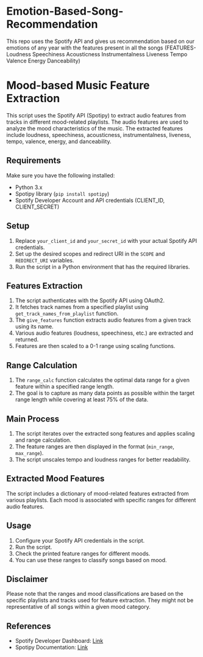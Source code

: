 # Emotion-Based-Song-Recommendation
This repo uses the Spotify API and gives us recommendation based on our emotions of any year with the features present in all the songs (FEATURES-Loudness Speechiness Acousticness Instrumentalness Liveness Tempo Valence Energy Danceability)
# Mood-based Music Feature Extraction

This script uses the Spotify API (Spotipy) to extract audio features from tracks in different mood-related playlists. The audio features are used to analyze the mood characteristics of the music. The extracted features include loudness, speechiness, acousticness, instrumentalness, liveness, tempo, valence, energy, and danceability.

## Requirements

Make sure you have the following installed:

- Python 3.x
- Spotipy library (`pip install spotipy`)
- Spotify Developer Account and API credentials (CLIENT_ID, CLIENT_SECRET)

## Setup

1. Replace `your_client_id` and `your_secret_id` with your actual Spotify API credentials.
2. Set up the desired scopes and redirect URI in the `SCOPE` and `REDIRECT_URI` variables.
3. Run the script in a Python environment that has the required libraries.

## Features Extraction

1. The script authenticates with the Spotify API using OAuth2.
2. It fetches track names from a specified playlist using `get_track_names_from_playlist` function.
3. The `give_features` function extracts audio features from a given track using its name.
4. Various audio features (loudness, speechiness, etc.) are extracted and returned.
5. Features are then scaled to a 0-1 range using scaling functions.

## Range Calculation

1. The `range_calc` function calculates the optimal data range for a given feature within a specified range length.
2. The goal is to capture as many data points as possible within the target range length while covering at least 75% of the data.

## Main Process

1. The script iterates over the extracted song features and applies scaling and range calculation.
2. The feature ranges are then displayed in the format (`min_range`, `max_range`).
3. The script unscales tempo and loudness ranges for better readability.

## Extracted Mood Features

The script includes a dictionary of mood-related features extracted from various playlists. Each mood is associated with specific ranges for different audio features.

## Usage

1. Configure your Spotify API credentials in the script.
2. Run the script.
3. Check the printed feature ranges for different moods.
4. You can use these ranges to classify songs based on mood.

## Disclaimer

Please note that the ranges and mood classifications are based on the specific playlists and tracks used for feature extraction. They might not be representative of all songs within a given mood category.

## References

- Spotify Developer Dashboard: [Link](https://developer.spotify.com/dashboard/applications)
- Spotipy Documentation: [Link](https://spotipy.readthedocs.io/en/2.19.0/)
